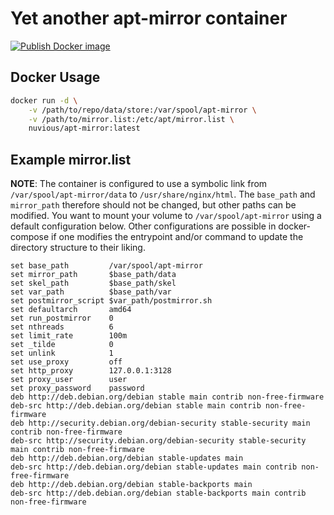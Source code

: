 # Yet another apt-mirror container

[![Publish Docker image](https://github.com/nuvious/apt-mirror-docker/actions/workflows/build-container.yaml/badge.svg)](https://github.com/nuvious/apt-mirror-docker/actions/workflows/build-container.yaml)

## Docker Usage

```bash
docker run -d \
    -v /path/to/repo/data/store:/var/spool/apt-mirror \
    -v /path/to/mirror.list:/etc/apt/mirror.list \
    nuvious/apt-mirror:latest
```

## Example mirror.list

**NOTE**: The container is configured to use a symbolic link from `/var/spool/apt-mirror/data` to `/usr/share/nginx/html`.
The `base_path` and `mirror_path` therefore should not be changed, but other paths can be modified. You want to mount
your volume to `/var/spool/apt-mirror` using a default configuration below. Other configurations are possible in
docker-compose if one modifies the entrypoint and/or command to update the directory structure to their liking.

```plaintext
set base_path         /var/spool/apt-mirror
set mirror_path       $base_path/data
set skel_path         $base_path/skel
set var_path          $base_path/var
set postmirror_script $var_path/postmirror.sh
set defaultarch       amd64
set run_postmirror    0
set nthreads          6
set limit_rate        100m
set _tilde            0
set unlink            1
set use_proxy         off
set http_proxy        127.0.0.1:3128
set proxy_user        user
set proxy_password    password
deb http://deb.debian.org/debian stable main contrib non-free-firmware
deb-src http://deb.debian.org/debian stable main contrib non-free-firmware
deb http://security.debian.org/debian-security stable-security main contrib non-free-firmware
deb-src http://security.debian.org/debian-security stable-security main contrib non-free-firmware
deb http://deb.debian.org/debian stable-updates main
deb-src http://deb.debian.org/debian stable-updates main contrib non-free-firmware
deb http://deb.debian.org/debian stable-backports main
deb-src http://deb.debian.org/debian stable-backports main contrib non-free-firmware
```
